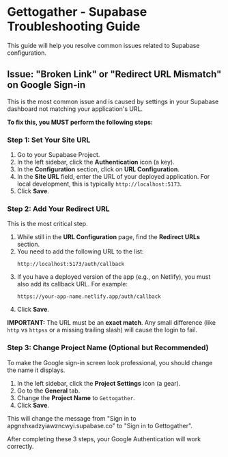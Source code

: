 # Gettogather - Supabase Troubleshooting Guide

This guide will help you resolve common issues related to Supabase configuration.

## Issue: "Broken Link" or "Redirect URL Mismatch" on Google Sign-in

This is the most common issue and is caused by settings in your Supabase dashboard not matching your application's URL.

**To fix this, you MUST perform the following steps:**

### Step 1: Set Your Site URL

1.  Go to your Supabase Project.
2.  In the left sidebar, click the **Authentication** icon (a key).
3.  In the **Configuration** section, click on **URL Configuration**.
4.  In the **Site URL** field, enter the URL of your deployed application. For local development, this is typically `http://localhost:5173`.
5.  Click **Save**.



### Step 2: Add Your Redirect URL

This is the most critical step.

1.  While still in the **URL Configuration** page, find the **Redirect URLs** section.
2.  You need to add the following URL to the list:
    ```
    http://localhost:5173/auth/callback
    ```
3.  If you have a deployed version of the app (e.g., on Netlify), you must also add its callback URL. For example:
    ```
    https://your-app-name.netlify.app/auth/callback
    ```
4.  Click **Save**.

**IMPORTANT:** The URL must be an **exact match**. Any small difference (like `http` vs `httpss` or a missing trailing slash) will cause the login to fail.



### Step 3: Change Project Name (Optional but Recommended)

To make the Google sign-in screen look professional, you should change the name it displays.

1.  In the left sidebar, click the **Project Settings** icon (a gear).
2.  Go to the **General** tab.
3.  Change the **Project Name** to `Gettogather`.
4.  Click **Save**.

This will change the message from "Sign in to apgnxhxadzyiawzncwyi.supabase.co" to "Sign in to Gettogather".

After completing these 3 steps, your Google Authentication will work correctly.

